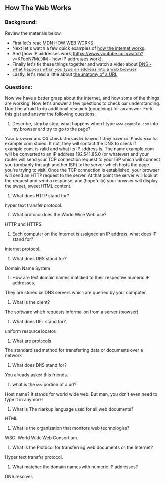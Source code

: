 ## How The Web Works

### Background:

Review the materials below.

* First let's read [MDN HOW WEB WORKS](https://developer.mozilla.org/en-US/Learn/Common_questions/How_does_the_Internet_work)
* Next let's watch a few quick examples of [how the internet works](https://www.youtube.com/watch?v=7_LPdttKXPc).
* And [how IP addresses work](https://www.youtube.com/watch?v=KFooN7Mu0IM   - how IP addresses work).
* Finally let's tie these things together and watch a video about [DNS - what happens when you type an address into a web browser](https://www.youtube.com/watch?v=72snZctFFtA).
* Lastly, let's read a little about [the anatomy of a URL](https://doepud.co.uk/blog/anatomy-of-a-url)

### Questions:

Now we have a better grasp about the internet, and how some of the things are working. Now, let's answer a few questions to check our understanding. Don't be afraid to do additional research (googleing) for an answer. Fork this gist and answer the following questions:

1. Describe, step by step, what happens when I type `www.example.com` into my browser and try to go to the page?

Your browser and OS check the cache to see if they have an IP address for example.com stored. If not, they will contact the DNS to check if example.com. is valid and what its IP address is. The name example.com will be converted to an IP address 192.541.85.0 (or whatever) and your router will send your TCP connection request to your ISP which will connect you (probably through another ISP) to the server which hosts the page you're trying to visit. Once the TCP connection is established, your browser will send an HTTP request to the server. At that point the server will look at the request and send a response, and (hopefully) your browser will display the sweet, sweet HTML content.
 
1.  What does HTTP stand for?

hyper text transfer protocol.

1. 	What protocol does the World Wide Web use?

HTTP and HTTPS

1. 	Each computer on the Internet is assigned an IP address, what does IP stand for?

internet protocol.

1. 	What does DNS stand for?

Domain Name System

1. 	How are text domain names matched to their respective numeric IP addresses.

They are stored on DNS servers which are queried by your computer.

1. 	What is the client?

The software which requests information from a server (browser)

1. 	What does URL stand for?

uniform resource locator.

1. 	What are protocols

The standardised method for transferring data or documents over a network

1. What does DNS stand for?

You already asked this friends.

1. what is the `www` portion of a url?

Host name? It stands for world wide web. But man, you don't even need to type it in anymore!

1. What is The markup language used for all web documents?

HTML

1. What is the organization that monitors web technologies?

W3C. World Wide Web Consortium.

1. What is the Protocol for transferring web documents on the Internet?

Hyper text transfer protocol.

1. What matches the domain names with numeric IP addresses?

DNS resolver.





